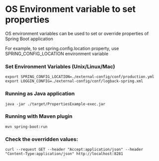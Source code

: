 # OS Environment variable to set properties
OS environment variables can be used to set or override properties of Spring Boot application

For example, to set spring.config.location property, use SPRING_CONFIG_LOCATION environment variable

### Set Environment Variables (Unix/Linux/Mac)

    export SPRING_CONFIG_LOCATION=./external-config/conf/production.yml
    export LOGGIN_CONFIG=./external-config/conf/logback-spring.xml

### Running as Java application

    java -jar ./target/PropertiesExample-exec.jar

### Running with Maven plugin

    mvn spring-boot:run

### Check the overridden values:

    curl --request GET --header "Accept:application/json" --header "Content-Type:application/json" http://localhost:8281